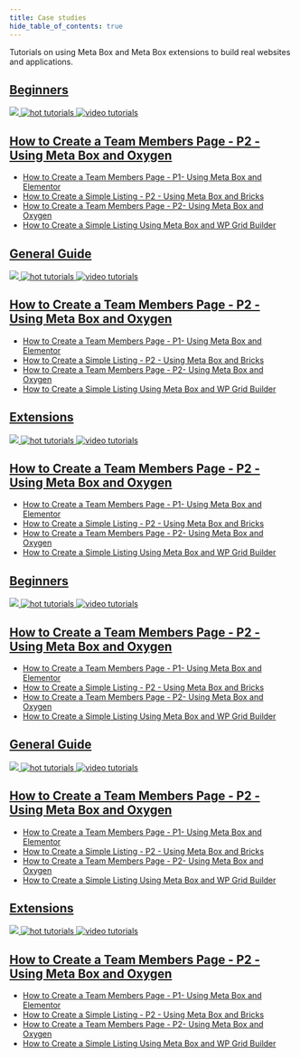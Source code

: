 ```yaml
---
title: Case studies
hide_table_of_contents: true
---
```


Tutorials on using Meta Box and Meta Box extensions to build real websites and applications.

<div className="category_wrap">
	<div className="tutorials_category">
		<div className="items">
			<a href="/tutorials/beginners/"><h2 className="items_heading">Beginners</h2></a>
			<div className="items_content">
				<a href="/tutorials/how-to-create-a-team-members-page-p2-using-meta-box-and-oxygen/">
					<img src="/tutorials/category-1.png"/>
					<img src="/tutorials/hot.png" alt="hot tutorials"/>
					<img src="/tutorials/video.png" alt="video tutorials"/>
					<h2 className="items_title">How to Create a Team Members Page - P2 - Using Meta Box and Oxygen</h2>
				</a>
			</div>
			<ul>
				<li><a href="/tutorials/how-to-create-a-team-members-page-p1-using-meta-box-and-elementor/">How to Create a Team Members Page - P1- Using Meta Box and Elementor</a></li>
				<li><a href="/tutorials/how-to-create-a-simple-listing-p2-using-meta-box-and-bricks/">How to Create a Simple Listing - P2 - Using Meta Box and Bricks</a></li>
				<li><a href="/tutorials/how-to-create-a-team-members-page-p2-using-meta-box-and-oxygen/">How to Create a Team Members Page - P2- Using Meta Box and Oxygen</a></li>
				<li><a href="/tutorials/how-to-create-a-simple-listing-using-meta-box-and-wp-grid-builder/">How to Create a Simple Listing Using Meta Box and WP Grid Builder</a></li>
			</ul>
		</div>
		<div className="items">
			<a href="/tutorials/general-guide/"><h2 className="items_heading">General Guide</h2></a>
			<div className="items_content">
				<a href="/tutorials/how-to-create-a-team-members-page-p2-using-meta-box-and-oxygen/">
					<img src="/tutorials/category-2.png"/>
					<img src="/tutorials/hot.png" alt="hot tutorials"/>
					<img src="/tutorials/video.png" alt="video tutorials"/>
					<h2 className="items_title">How to Create a Team Members Page - P2 - Using Meta Box and Oxygen</h2>
				</a>
			</div>
			<ul>
				<li><a href="/tutorials/how-to-create-a-team-members-page-p1-using-meta-box-and-elementor/">How to Create a Team Members Page - P1- Using Meta Box and Elementor</a></li>
				<li><a href="/tutorials/how-to-create-a-simple-listing-p2-using-meta-box-and-bricks/">How to Create a Simple Listing - P2 - Using Meta Box and Bricks</a></li>
				<li><a href="/tutorials/how-to-create-a-team-members-page-p2-using-meta-box-and-oxygen/">How to Create a Team Members Page - P2- Using Meta Box and Oxygen</a></li>
				<li><a href="/tutorials/how-to-create-a-simple-listing-using-meta-box-and-wp-grid-builder/">How to Create a Simple Listing Using Meta Box and WP Grid Builder</a></li>
			</ul>
		</div>
		<div className="items">
			<a href="/tutorials/extensions/"><h2 className="items_heading">Extensions</h2></a>
			<div className="items_content">
				<a href="/tutorials/how-to-create-a-team-members-page-p2-using-meta-box-and-oxygen/">
					<img src="/tutorials/category-3.png"/>
					<img src="/tutorials/hot.png" alt="hot tutorials"/>
					<img src="/tutorials/video.png" alt="video tutorials"/>
					<h2 className="items_title">How to Create a Team Members Page - P2 - Using Meta Box and Oxygen</h2>
				</a>
			</div>
			<ul>
				<li><a href="/tutorials/how-to-create-a-team-members-page-p1-using-meta-box-and-elementor/">How to Create a Team Members Page - P1- Using Meta Box and Elementor</a></li>
				<li><a href="/tutorials/how-to-create-a-simple-listing-p2-using-meta-box-and-bricks/">How to Create a Simple Listing - P2 - Using Meta Box and Bricks</a></li>
				<li><a href="/tutorials/how-to-create-a-team-members-page-p2-using-meta-box-and-oxygen/">How to Create a Team Members Page - P2- Using Meta Box and Oxygen</a></li>
				<li><a href="/tutorials/how-to-create-a-simple-listing-using-meta-box-and-wp-grid-builder/">How to Create a Simple Listing Using Meta Box and WP Grid Builder</a></li>
			</ul>
		</div>
		 <div className="items">
			<a href="/tutorials/beginners/"><h2 className="items_heading">Beginners</h2></a>
			<div className="items_content">
				<a href="/tutorials/how-to-create-a-team-members-page-p2-using-meta-box-and-oxygen/">
					<img src="/tutorials/category-4.png"/>
					<img src="/tutorials/hot.png" alt="hot tutorials"/>
					<img src="/tutorials/video.png" alt="video tutorials"/>
					<h2 className="items_title">How to Create a Team Members Page - P2 - Using Meta Box and Oxygen</h2>
				</a>
			</div>
			<ul>
				<li><a href="/tutorials/how-to-create-a-team-members-page-p1-using-meta-box-and-elementor/">How to Create a Team Members Page - P1- Using Meta Box and Elementor</a></li>
				<li><a href="/tutorials/how-to-create-a-simple-listing-p2-using-meta-box-and-bricks/">How to Create a Simple Listing - P2 - Using Meta Box and Bricks</a></li>
				<li><a href="/tutorials/how-to-create-a-team-members-page-p2-using-meta-box-and-oxygen/">How to Create a Team Members Page - P2- Using Meta Box and Oxygen</a></li>
				<li><a href="/tutorials/how-to-create-a-simple-listing-using-meta-box-and-wp-grid-builder/">How to Create a Simple Listing Using Meta Box and WP Grid Builder</a></li>
			</ul>
		</div>
		<div className="items">
			<a href="/tutorials/general-guide/"><h2 className="items_heading">General Guide</h2></a>
			<div className="items_content">
				<a href="/tutorials/how-to-create-a-team-members-page-p2-using-meta-box-and-oxygen/">
					<img src="/tutorials/category-5.png"/>
					<img src="/tutorials/hot.png" alt="hot tutorials"/>
					<img src="/tutorials/video.png" alt="video tutorials"/>
					<h2 className="items_title">How to Create a Team Members Page - P2 - Using Meta Box and Oxygen</h2>
				</a>
			</div>
			<ul>
				<li><a href="/tutorials/how-to-create-a-team-members-page-p1-using-meta-box-and-elementor/">How to Create a Team Members Page - P1- Using Meta Box and Elementor</a></li>
				<li><a href="/tutorials/how-to-create-a-simple-listing-p2-using-meta-box-and-bricks/">How to Create a Simple Listing - P2 - Using Meta Box and Bricks</a></li>
				<li><a href="/tutorials/how-to-create-a-team-members-page-p2-using-meta-box-and-oxygen/">How to Create a Team Members Page - P2- Using Meta Box and Oxygen</a></li>
				<li><a href="/tutorials/how-to-create-a-simple-listing-using-meta-box-and-wp-grid-builder/">How to Create a Simple Listing Using Meta Box and WP Grid Builder</a></li>
			</ul>
		</div>
		<div className="items">
			<a href="/tutorials/extensions/"><h2 className="items_heading">Extensions</h2></a>
			<div className="items_content">
				<a href="/tutorials/how-to-create-a-team-members-page-p2-using-meta-box-and-oxygen/">
					<img src="/tutorials/category-6.png"/>
					<img src="/tutorials/hot.png" alt="hot tutorials"/>
					<img src="/tutorials/video.png" alt="video tutorials"/>
					<h2 className="items_title">How to Create a Team Members Page - P2 - Using Meta Box and Oxygen</h2>
				</a>
			</div>
			<ul>
				<li><a href="/tutorials/how-to-create-a-team-members-page-p1-using-meta-box-and-elementor/">How to Create a Team Members Page - P1- Using Meta Box and Elementor</a></li>
				<li><a href="/tutorials/how-to-create-a-simple-listing-p2-using-meta-box-and-bricks/">How to Create a Simple Listing - P2 - Using Meta Box and Bricks</a></li>
				<li><a href="/tutorials/how-to-create-a-team-members-page-p2-using-meta-box-and-oxygen/">How to Create a Team Members Page - P2- Using Meta Box and Oxygen</a></li>
				<li><a href="/tutorials/how-to-create-a-simple-listing-using-meta-box-and-wp-grid-builder/">How to Create a Simple Listing Using Meta Box and WP Grid Builder</a></li>
			</ul>
		</div>
	</div>
</div>
